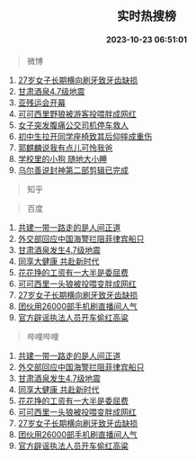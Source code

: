 <div align="center"><h2>实时热搜榜</h2><h4>2023-10-23 06:51:01</h4></div>

> 微博  

1. [27岁女子长期横向刷牙致牙齿缺损](https://s.weibo.com/weibo?q=%2327%E5%B2%81%E5%A5%B3%E5%AD%90%E9%95%BF%E6%9C%9F%E6%A8%AA%E5%90%91%E5%88%B7%E7%89%99%E8%87%B4%E7%89%99%E9%BD%BF%E7%BC%BA%E6%8D%9F%23&t=31&band_rank=1&Refer=top)<br />
2. [甘肃酒泉4.7级地震](https://s.weibo.com/weibo?q=%23%E7%94%98%E8%82%83%E9%85%92%E6%B3%894.7%E7%BA%A7%E5%9C%B0%E9%9C%87%23&t=31&band_rank=2&Refer=top)<br />
3. [亚残运会开幕](https://s.weibo.com/weibo?q=%23%E4%BA%9A%E6%AE%8B%E8%BF%90%E4%BC%9A%E5%BC%80%E5%B9%95%23&t=31&band_rank=3&Refer=top)<br />
4. [可可西里野狼被游客投喂胖成网红](https://s.weibo.com/weibo?q=%23%E5%8F%AF%E5%8F%AF%E8%A5%BF%E9%87%8C%E9%87%8E%E7%8B%BC%E8%A2%AB%E6%B8%B8%E5%AE%A2%E6%8A%95%E5%96%82%E8%83%96%E6%88%90%E7%BD%91%E7%BA%A2%23&t=31&band_rank=4&Refer=top)<br />
5. [女子突发腹痛公交司机停车救人](https://s.weibo.com/weibo?q=%23%E5%A5%B3%E5%AD%90%E7%AA%81%E5%8F%91%E8%85%B9%E7%97%9B%E5%85%AC%E4%BA%A4%E5%8F%B8%E6%9C%BA%E5%81%9C%E8%BD%A6%E6%95%91%E4%BA%BA%23&t=31&band_rank=5&Refer=top)<br />
6. [初中生拉开同学座椅致其后仰摔成重伤](https://s.weibo.com/weibo?q=%23%E5%88%9D%E4%B8%AD%E7%94%9F%E6%8B%89%E5%BC%80%E5%90%8C%E5%AD%A6%E5%BA%A7%E6%A4%85%E8%87%B4%E5%85%B6%E5%90%8E%E4%BB%B0%E6%91%94%E6%88%90%E9%87%8D%E4%BC%A4%23&t=31&band_rank=6&Refer=top)<br />
7. [郭麒麟说我有点儿可怜我爸](https://s.weibo.com/weibo?q=%23%E9%83%AD%E9%BA%92%E9%BA%9F%E8%AF%B4%E6%88%91%E6%9C%89%E7%82%B9%E5%84%BF%E5%8F%AF%E6%80%9C%E6%88%91%E7%88%B8%23&t=31&band_rank=7&Refer=top)<br />
8. [学校里的小狗 随地大小睡](https://s.weibo.com/weibo?q=%E5%AD%A6%E6%A0%A1%E9%87%8C%E7%9A%84%E5%B0%8F%E7%8B%97%20%E9%9A%8F%E5%9C%B0%E5%A4%A7%E5%B0%8F%E7%9D%A1&t=31&band_rank=8&Refer=top)<br />
9. [乌尔善说封神第二部剪辑已完成](https://s.weibo.com/weibo?q=%23%E4%B9%8C%E5%B0%94%E5%96%84%E8%AF%B4%E5%B0%81%E7%A5%9E%E7%AC%AC%E4%BA%8C%E9%83%A8%E5%89%AA%E8%BE%91%E5%B7%B2%E5%AE%8C%E6%88%90%23&t=31&band_rank=9&Refer=top)<br />

> 知乎  


> 百度  

1. [共建一带一路走的是人间正道](https://www.baidu.com/s?wd=%E5%85%B1%E5%BB%BA%E4%B8%80%E5%B8%A6%E4%B8%80%E8%B7%AF%E8%B5%B0%E7%9A%84%E6%98%AF%E4%BA%BA%E9%97%B4%E6%AD%A3%E9%81%93&sa=fyb_news&rsv_dl=fyb_news)<br />
2. [外交部回应中国海警拦阻菲律宾船只](https://www.baidu.com/s?wd=%E5%A4%96%E4%BA%A4%E9%83%A8%E5%9B%9E%E5%BA%94%E4%B8%AD%E5%9B%BD%E6%B5%B7%E8%AD%A6%E6%8B%A6%E9%98%BB%E8%8F%B2%E5%BE%8B%E5%AE%BE%E8%88%B9%E5%8F%AA&sa=fyb_news&rsv_dl=fyb_news)<br />
3. [甘肃酒泉发生4.7级地震](https://www.baidu.com/s?wd=%E7%94%98%E8%82%83%E9%85%92%E6%B3%89%E5%8F%91%E7%94%9F4.7%E7%BA%A7%E5%9C%B0%E9%9C%87&sa=fyb_news&rsv_dl=fyb_news)<br />
4. [同享大健康 共赴新时代](https://www.baidu.com/s?wd=%E5%90%8C%E4%BA%AB%E5%A4%A7%E5%81%A5%E5%BA%B7+%E5%85%B1%E8%B5%B4%E6%96%B0%E6%97%B6%E4%BB%A3&sa=fyb_news&rsv_dl=fyb_news)<br />
5. [花花挣的工资有一大半是委屈费](https://www.baidu.com/s?wd=%E8%8A%B1%E8%8A%B1%E6%8C%A3%E7%9A%84%E5%B7%A5%E8%B5%84%E6%9C%89%E4%B8%80%E5%A4%A7%E5%8D%8A%E6%98%AF%E5%A7%94%E5%B1%88%E8%B4%B9&sa=fyb_news&rsv_dl=fyb_news)<br />
6. [可可西里一头狼被投喂变胖成网红](https://www.baidu.com/s?wd=%E5%8F%AF%E5%8F%AF%E8%A5%BF%E9%87%8C%E4%B8%80%E5%A4%B4%E7%8B%BC%E8%A2%AB%E6%8A%95%E5%96%82%E5%8F%98%E8%83%96%E6%88%90%E7%BD%91%E7%BA%A2&sa=fyb_news&rsv_dl=fyb_news)<br />
7. [27岁女子长期横向刷牙致牙齿缺损](https://www.baidu.com/s?wd=27%E5%B2%81%E5%A5%B3%E5%AD%90%E9%95%BF%E6%9C%9F%E6%A8%AA%E5%90%91%E5%88%B7%E7%89%99%E8%87%B4%E7%89%99%E9%BD%BF%E7%BC%BA%E6%8D%9F&sa=fyb_news&rsv_dl=fyb_news)<br />
8. [团伙用26000部手机刷直播间人气](https://www.baidu.com/s?wd=%E5%9B%A2%E4%BC%99%E7%94%A826000%E9%83%A8%E6%89%8B%E6%9C%BA%E5%88%B7%E7%9B%B4%E6%92%AD%E9%97%B4%E4%BA%BA%E6%B0%94&sa=fyb_news&rsv_dl=fyb_news)<br />
9. [官方辟谣执法人员开车偷红高粱](https://www.baidu.com/s?wd=%E5%AE%98%E6%96%B9%E8%BE%9F%E8%B0%A3%E6%89%A7%E6%B3%95%E4%BA%BA%E5%91%98%E5%BC%80%E8%BD%A6%E5%81%B7%E7%BA%A2%E9%AB%98%E7%B2%B1&sa=fyb_news&rsv_dl=fyb_news)<br />

> 哔哩哔哩  

1. [共建一带一路走的是人间正道](https://www.baidu.com/s?wd=%E5%85%B1%E5%BB%BA%E4%B8%80%E5%B8%A6%E4%B8%80%E8%B7%AF%E8%B5%B0%E7%9A%84%E6%98%AF%E4%BA%BA%E9%97%B4%E6%AD%A3%E9%81%93&sa=fyb_news&rsv_dl=fyb_news)<br />
2. [外交部回应中国海警拦阻菲律宾船只](https://www.baidu.com/s?wd=%E5%A4%96%E4%BA%A4%E9%83%A8%E5%9B%9E%E5%BA%94%E4%B8%AD%E5%9B%BD%E6%B5%B7%E8%AD%A6%E6%8B%A6%E9%98%BB%E8%8F%B2%E5%BE%8B%E5%AE%BE%E8%88%B9%E5%8F%AA&sa=fyb_news&rsv_dl=fyb_news)<br />
3. [甘肃酒泉发生4.7级地震](https://www.baidu.com/s?wd=%E7%94%98%E8%82%83%E9%85%92%E6%B3%89%E5%8F%91%E7%94%9F4.7%E7%BA%A7%E5%9C%B0%E9%9C%87&sa=fyb_news&rsv_dl=fyb_news)<br />
4. [同享大健康 共赴新时代](https://www.baidu.com/s?wd=%E5%90%8C%E4%BA%AB%E5%A4%A7%E5%81%A5%E5%BA%B7+%E5%85%B1%E8%B5%B4%E6%96%B0%E6%97%B6%E4%BB%A3&sa=fyb_news&rsv_dl=fyb_news)<br />
5. [花花挣的工资有一大半是委屈费](https://www.baidu.com/s?wd=%E8%8A%B1%E8%8A%B1%E6%8C%A3%E7%9A%84%E5%B7%A5%E8%B5%84%E6%9C%89%E4%B8%80%E5%A4%A7%E5%8D%8A%E6%98%AF%E5%A7%94%E5%B1%88%E8%B4%B9&sa=fyb_news&rsv_dl=fyb_news)<br />
6. [可可西里一头狼被投喂变胖成网红](https://www.baidu.com/s?wd=%E5%8F%AF%E5%8F%AF%E8%A5%BF%E9%87%8C%E4%B8%80%E5%A4%B4%E7%8B%BC%E8%A2%AB%E6%8A%95%E5%96%82%E5%8F%98%E8%83%96%E6%88%90%E7%BD%91%E7%BA%A2&sa=fyb_news&rsv_dl=fyb_news)<br />
7. [27岁女子长期横向刷牙致牙齿缺损](https://www.baidu.com/s?wd=27%E5%B2%81%E5%A5%B3%E5%AD%90%E9%95%BF%E6%9C%9F%E6%A8%AA%E5%90%91%E5%88%B7%E7%89%99%E8%87%B4%E7%89%99%E9%BD%BF%E7%BC%BA%E6%8D%9F&sa=fyb_news&rsv_dl=fyb_news)<br />
8. [团伙用26000部手机刷直播间人气](https://www.baidu.com/s?wd=%E5%9B%A2%E4%BC%99%E7%94%A826000%E9%83%A8%E6%89%8B%E6%9C%BA%E5%88%B7%E7%9B%B4%E6%92%AD%E9%97%B4%E4%BA%BA%E6%B0%94&sa=fyb_news&rsv_dl=fyb_news)<br />
9. [官方辟谣执法人员开车偷红高粱](https://www.baidu.com/s?wd=%E5%AE%98%E6%96%B9%E8%BE%9F%E8%B0%A3%E6%89%A7%E6%B3%95%E4%BA%BA%E5%91%98%E5%BC%80%E8%BD%A6%E5%81%B7%E7%BA%A2%E9%AB%98%E7%B2%B1&sa=fyb_news&rsv_dl=fyb_news)<br />
